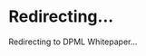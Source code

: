 <script setup>
import { onMounted } from 'vue'
import { useRouter } from 'vitepress'

const router = useRouter()

onMounted(() => {
  router.go('/en/whitepaper/')
})
</script>

# Redirecting...

Redirecting to DPML Whitepaper...
